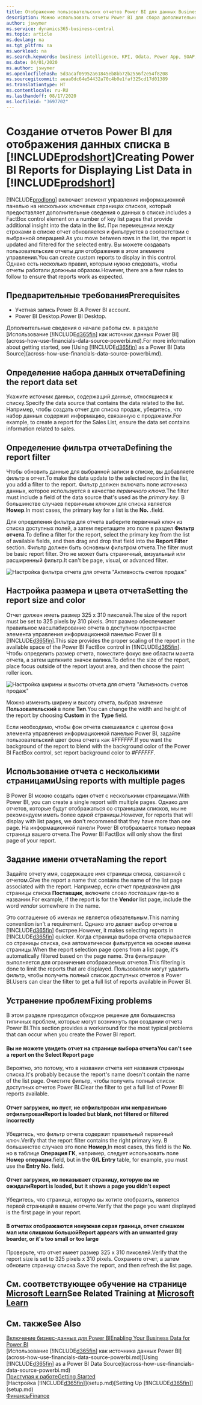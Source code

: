 ```yaml
---
title: Отображение пользовательских отчетов Power BI для данных Business Central | Документация Майкрософт
description: Можно использовать отчеты Power BI для сбора дополнительных сведений о данных в списках.
author: jswymer
ms.service: dynamics365-business-central
ms.topic: article
ms.devlang: na
ms.tgt_pltfrm: na
ms.workload: na
ms.search.keywords: business intelligence, KPI, Odata, Power App, SOAP, analysis
ms.date: 04/01/2020
ms.author: jswymer
ms.openlocfilehash: 5d3acaf05952a61845eb8bb72b2556f2e54f8208
ms.sourcegitcommit: aeaa0dc64e54432a70c4b0e1faf325cd17d01389
ms.translationtype: HT
ms.contentlocale: ru-RU
ms.lasthandoff: 08/17/2020
ms.locfileid: "3697702"
---
```

# <a name="creating-power-bi-reports-for-displaying-list-data-in-prodshort"></a><span data-ttu-id="f3d2c-103">Создание отчетов Power BI для отображения данных списка в [!INCLUDE[prodshort](includes/prodshort.md)]</span><span class="sxs-lookup"><span data-stu-id="f3d2c-103">Creating Power BI Reports for Displaying List Data in [!INCLUDE[prodshort](includes/prodshort.md)]</span></span>

[!INCLUDE[prodlong](includes/prodlong.md)] <span data-ttu-id="f3d2c-104">включает элемент управления информационной панелью на нескольких ключевых страницах списков, который предоставляет дополнительные сведения о данных в списке.</span><span class="sxs-lookup"><span data-stu-id="f3d2c-104">includes a FactBox control element on a number of key list pages that provide additional insight into the data in the list.</span></span> <span data-ttu-id="f3d2c-105">При перемещении между строками в списке отчет обновляется и фильтруется в соответствии с выбранной операцией.</span><span class="sxs-lookup"><span data-stu-id="f3d2c-105">As you move between rows in the list, the report is updated and filtered for the selected entry.</span></span> <span data-ttu-id="f3d2c-106">Вы можете создавать пользовательские отчеты для отображения в этом элементе управления.</span><span class="sxs-lookup"><span data-stu-id="f3d2c-106">You can create custom reports to display in this control.</span></span> <span data-ttu-id="f3d2c-107">Однако есть несколько правил, которым нужно следовать, чтобы отчеты работали должным образом.</span><span class="sxs-lookup"><span data-stu-id="f3d2c-107">However, there are a few rules to follow to ensure that reports work as expected.</span></span>  

## <a name="prerequisites"></a><span data-ttu-id="f3d2c-108">Предварительные требования</span><span class="sxs-lookup"><span data-stu-id="f3d2c-108">Prerequisites</span></span>

- <span data-ttu-id="f3d2c-109">Учетная запись Power BI.</span><span class="sxs-lookup"><span data-stu-id="f3d2c-109">A Power BI account.</span></span>
- <span data-ttu-id="f3d2c-110">Power BI Desktop.</span><span class="sxs-lookup"><span data-stu-id="f3d2c-110">Power BI Desktop.</span></span>

<span data-ttu-id="f3d2c-111">Дополнительные сведения о начале работы см. в разделе [Использование [!INCLUDE[d365fin](includes/d365fin_md.md)] как источник данных Power BI](across-how-use-financials-data-source-powerbi.md).</span><span class="sxs-lookup"><span data-stu-id="f3d2c-111">For more information about getting started, see [Using [!INCLUDE[d365fin](includes/d365fin_md.md)] as a Power BI Data Source](across-how-use-financials-data-source-powerbi.md).</span></span>

## <a name="defining-the-report-data-set"></a><span data-ttu-id="f3d2c-112">Определение набора данных отчета</span><span class="sxs-lookup"><span data-stu-id="f3d2c-112">Defining the report data set</span></span>

<span data-ttu-id="f3d2c-113">Укажите источник данных, содержащий данные, относящиеся к списку.</span><span class="sxs-lookup"><span data-stu-id="f3d2c-113">Specify the data source that contains the data related to the list.</span></span> <span data-ttu-id="f3d2c-114">Например, чтобы создать отчет для списка продаж, убедитесь, что набор данных содержит информацию, связанную с продажами.</span><span class="sxs-lookup"><span data-stu-id="f3d2c-114">For example, to create a report for the Sales List, ensure the data set contains information related to sales.</span></span>  

## <a name="defining-the-report-filter"></a><span data-ttu-id="f3d2c-115">Определение фильтра отчета</span><span class="sxs-lookup"><span data-stu-id="f3d2c-115">Defining the report filter</span></span>

<span data-ttu-id="f3d2c-116">Чтобы обновить данные для выбранной записи в списке, вы добавляете фильтр в отчет.</span><span class="sxs-lookup"><span data-stu-id="f3d2c-116">To make the data update to the selected record in the list, you add a filter to the report.</span></span> <span data-ttu-id="f3d2c-117">Фильтр должен включать поле источника данных, которое используется в качестве *первичного ключа*.</span><span class="sxs-lookup"><span data-stu-id="f3d2c-117">The filter must include a field of the data source that's used as the *primary key*.</span></span> <span data-ttu-id="f3d2c-118">В большинстве случаев первичным ключом для списка является **Номер**.</span><span class="sxs-lookup"><span data-stu-id="f3d2c-118">In most cases, the primary key for a list is the **No.**</span></span> <span data-ttu-id="f3d2c-119">.</span><span class="sxs-lookup"><span data-stu-id="f3d2c-119">field.</span></span>

<span data-ttu-id="f3d2c-120">Для определения фильтра для отчета выберите первичный ключ из списка доступных полей, а затем перетащите это поле в раздел **Фильтр отчета**.</span><span class="sxs-lookup"><span data-stu-id="f3d2c-120">To define a filter for the report, select the primary key from the list of available fields, and then drag and drop that field into the **Report Filter** section.</span></span> <span data-ttu-id="f3d2c-121">Фильтр должен быть основным фильтром отчета.</span><span class="sxs-lookup"><span data-stu-id="f3d2c-121">The filter must be basic report filter.</span></span> <span data-ttu-id="f3d2c-122">Это не может быть страничный, визуальный или расширенный фильтр.</span><span class="sxs-lookup"><span data-stu-id="f3d2c-122">It can't be page, visual, or advanced filter.</span></span> 

![Настройка фильтра отчета для отчета "Активность счетов продаж"](./media/across-how-use-powerbi-reports-factbox/financials-powerbi-report-filter.png)

## <a name="setting-the-report-size-and-color"></a><span data-ttu-id="f3d2c-124">Настройка размера и цвета отчета</span><span class="sxs-lookup"><span data-stu-id="f3d2c-124">Setting the report size and color</span></span>

<span data-ttu-id="f3d2c-125">Отчет должен иметь размер 325 х 310 пикселей.</span><span class="sxs-lookup"><span data-stu-id="f3d2c-125">The size of the report must be set to 325 pixels by 310 pixels.</span></span> <span data-ttu-id="f3d2c-126">Этот размер обеспечивает правильное масштабирование отчета в доступном пространстве элемента управления информационной панелью Power BI в [!INCLUDE[d365fin](includes/d365fin_md.md)].</span><span class="sxs-lookup"><span data-stu-id="f3d2c-126">This size provides the proper scaling of the report in the available space of the Power BI FactBox control in [!INCLUDE[d365fin](includes/d365fin_md.md)].</span></span> <span data-ttu-id="f3d2c-127">Чтобы определить размер отчета, поместите фокус вне области макета отчета, а затем щелкните значок валика.</span><span class="sxs-lookup"><span data-stu-id="f3d2c-127">To define the size of the report, place focus outside of the report layout area, and then choose the paint roller icon.</span></span>

![Настройка ширины и высоты отчета для отчета "Активность счетов продаж"](./media/across-how-use-powerbi-reports-factbox/financials-powerbi-report-sizing.png)

<span data-ttu-id="f3d2c-129">Можно изменить ширину и высоту отчета, выбрав значение **Пользовательский** в поле **Тип**.</span><span class="sxs-lookup"><span data-stu-id="f3d2c-129">You can change the width and height of the report by choosing **Custom** in the **Type** field.</span></span>

<span data-ttu-id="f3d2c-130">Если необходимо, чтобы фон отчета смешивался с цветом фона элемента управления информационной панелью Power BI, задайте пользовательский цвет фона отчета как *#FFFFFF*.</span><span class="sxs-lookup"><span data-stu-id="f3d2c-130">If you want the background of the report to blend with the background color of the Power BI FactBox control, set report background color to *#FFFFFF*.</span></span> 

## <a name="using-reports-with-multiple-pages"></a><span data-ttu-id="f3d2c-131">Использование отчета с несколькими страницами</span><span class="sxs-lookup"><span data-stu-id="f3d2c-131">Using reports with multiple pages</span></span>

<span data-ttu-id="f3d2c-132">В Power BI можно создать один отчет с несколькими страницами.</span><span class="sxs-lookup"><span data-stu-id="f3d2c-132">With Power BI, you can create a single report with multiple pages.</span></span> <span data-ttu-id="f3d2c-133">Однако для отчетов, которые будут отображаться со страницами списков, мы не рекомендуем иметь более одной страницы.</span><span class="sxs-lookup"><span data-stu-id="f3d2c-133">However, for reports that will display with list pages, we don't recommend that they have more than one page.</span></span> <span data-ttu-id="f3d2c-134">На информационной панели Power BI отображается только первая страница вашего отчета.</span><span class="sxs-lookup"><span data-stu-id="f3d2c-134">The Power BI FactBox will only show the first page of your report.</span></span>

## <a name="naming-the-report"></a><span data-ttu-id="f3d2c-135">Задание имени отчета</span><span class="sxs-lookup"><span data-stu-id="f3d2c-135">Naming the report</span></span>

<span data-ttu-id="f3d2c-136">Задайте отчету имя, содержащее имя страницы списка, связанной с отчетом.</span><span class="sxs-lookup"><span data-stu-id="f3d2c-136">Give the report a name that contains the name of the list page associated with the report.</span></span> <span data-ttu-id="f3d2c-137">Например, если отчет предназначен для страницы списка **Поставщик**, включите слово *поставщик* где-то в названии.</span><span class="sxs-lookup"><span data-stu-id="f3d2c-137">For example, if the report is for the **Vendor** list page, include the word *vendor* somewhere in the name.</span></span>  

<span data-ttu-id="f3d2c-138">Это соглашение об именах не является обязательным.</span><span class="sxs-lookup"><span data-stu-id="f3d2c-138">This naming convention isn't a requirement.</span></span> <span data-ttu-id="f3d2c-139">Однако это делает выбор отчетов в [!INCLUDE[d365fin](includes/d365fin_md.md)] быстрее.</span><span class="sxs-lookup"><span data-stu-id="f3d2c-139">However, it makes selecting reports in [!INCLUDE[d365fin](includes/d365fin_md.md)] quicker.</span></span> <span data-ttu-id="f3d2c-140">Когда страница выбора отчета открывается со страницы списка, она автоматически фильтруется на основе имени страницы.</span><span class="sxs-lookup"><span data-stu-id="f3d2c-140">When the report selection page opens from a list page, it's automatically filtered based on the page name.</span></span> <span data-ttu-id="f3d2c-141">Эта фильтрация выполняется для ограничения отображаемых отчетов.</span><span class="sxs-lookup"><span data-stu-id="f3d2c-141">This filtering is done to limit the reports that are displayed.</span></span> <span data-ttu-id="f3d2c-142">Пользователи могут удалить фильтр, чтобы получить полный список доступных отчетов в Power BI.</span><span class="sxs-lookup"><span data-stu-id="f3d2c-142">Users can clear the filter to get a full list of reports available in Power BI.</span></span>  

## <a name="fixing-problems"></a><span data-ttu-id="f3d2c-143">Устранение проблем</span><span class="sxs-lookup"><span data-stu-id="f3d2c-143">Fixing problems</span></span>

<span data-ttu-id="f3d2c-144">В этом разделе приводится обходное решение для большинства типичных проблем, которые могут возникнуть при создании отчета Power BI.</span><span class="sxs-lookup"><span data-stu-id="f3d2c-144">This section provides a workaround for the most typical problems that can occur when you create the Power BI report.</span></span>  

#### <a name="you-cant-see-a-report-on-the-select-report-page"></a><span data-ttu-id="f3d2c-145">Вы не можете увидеть отчет на странице выбора отчета</span><span class="sxs-lookup"><span data-stu-id="f3d2c-145">You can't see a report on the Select Report page</span></span>

<span data-ttu-id="f3d2c-146">Вероятно, это потому, что в названии отчета нет названия страницы списка.</span><span class="sxs-lookup"><span data-stu-id="f3d2c-146">It's probably because the report's name doesn't contain the name of the list page.</span></span> <span data-ttu-id="f3d2c-147">Очистите фильтр, чтобы получить полный список доступных отчетов Power BI.</span><span class="sxs-lookup"><span data-stu-id="f3d2c-147">Clear the filter to get a full list of Power BI reports available.</span></span>  

#### <a name="report-is-loaded-but-blank-not-filtered-or-filtered-incorrectly"></a><span data-ttu-id="f3d2c-148">Отчет загружен, но пуст, не отфильтрован или неправильно отфильтрован</span><span class="sxs-lookup"><span data-stu-id="f3d2c-148">Report is loaded but blank, not filtered or filtered incorrectly</span></span>

<span data-ttu-id="f3d2c-149">Убедитесь, что фильтр отчета содержит правильный первичный ключ.</span><span class="sxs-lookup"><span data-stu-id="f3d2c-149">Verify that the report filter contains the right primary key.</span></span> <span data-ttu-id="f3d2c-150">В большинстве случаев это поле **Номер**,</span><span class="sxs-lookup"><span data-stu-id="f3d2c-150">In most cases, this field is the **No.**</span></span> <span data-ttu-id="f3d2c-151">но в таблице **Операция ГК**, например, следует использовать поле **Номер операции**.</span><span class="sxs-lookup"><span data-stu-id="f3d2c-151">field, but in the **G/L Entry** table, for example, you must use the **Entry No.** field.</span></span>

#### <a name="report-is-loaded-but-it-shows-a-page-you-didnt-expect"></a><span data-ttu-id="f3d2c-152">Отчет загружен, но показывает страницу, которую вы не ожидали</span><span class="sxs-lookup"><span data-stu-id="f3d2c-152">Report is loaded, but it shows a page you didn't expect</span></span>

<span data-ttu-id="f3d2c-153">Убедитесь, что страница, которую вы хотите отобразить, является первой страницей в вашем отчете.</span><span class="sxs-lookup"><span data-stu-id="f3d2c-153">Verify that the page you want displayed is the first page in your report.</span></span>  

#### <a name="report-appears-with-an-unwanted-gray-boarder-or-its-too-small-or-too-large"></a><span data-ttu-id="f3d2c-154">В отчетах отображаются ненужная серая граница, отчет слишком мал или слишком большой</span><span class="sxs-lookup"><span data-stu-id="f3d2c-154">Report appears with an unwanted gray boarder, or it's too small or too large</span></span>

<span data-ttu-id="f3d2c-155">Проверьте, что отчет имеет размер 325 х 310 пикселей.</span><span class="sxs-lookup"><span data-stu-id="f3d2c-155">Verify that the report size is set to 325 pixels x 310 pixels.</span></span> <span data-ttu-id="f3d2c-156">Сохраните отчет, а затем обновите страницу списка.</span><span class="sxs-lookup"><span data-stu-id="f3d2c-156">Save the report, and then refresh the list page.</span></span>  

## <a name="see-related-training-at-microsoft-learn"></a><span data-ttu-id="f3d2c-157">См. соответствующее обучение на странице [Microsoft Learn](/learn/modules/configure-powerbi-excel-dynamics-365-business-central/index)</span><span class="sxs-lookup"><span data-stu-id="f3d2c-157">See Related Training at [Microsoft Learn](/learn/modules/configure-powerbi-excel-dynamics-365-business-central/index)</span></span>

## <a name="see-also"></a><span data-ttu-id="f3d2c-158">См. также</span><span class="sxs-lookup"><span data-stu-id="f3d2c-158">See Also</span></span>

[<span data-ttu-id="f3d2c-159">Включение бизнес-данных для Power BI</span><span class="sxs-lookup"><span data-stu-id="f3d2c-159">Enabling Your Business Data for Power BI</span></span>](admin-powerbi.md)  
<span data-ttu-id="f3d2c-160">[Использование [!INCLUDE[d365fin](includes/d365fin_md.md)] как источника данных Power BI](across-how-use-financials-data-source-powerbi.md)</span><span class="sxs-lookup"><span data-stu-id="f3d2c-160">[Using [!INCLUDE[d365fin](includes/d365fin_md.md)] as a Power BI Data Source](across-how-use-financials-data-source-powerbi.md)</span></span>  
[<span data-ttu-id="f3d2c-161">Приступая к работе</span><span class="sxs-lookup"><span data-stu-id="f3d2c-161">Getting Started</span></span>](product-get-started.md)  
<span data-ttu-id="f3d2c-162">[Настройка [!INCLUDE[d365fin](includes/d365fin_md.md)]](setup.md)</span><span class="sxs-lookup"><span data-stu-id="f3d2c-162">[Setting Up [!INCLUDE[d365fin](includes/d365fin_md.md)]](setup.md)</span></span>  
[<span data-ttu-id="f3d2c-163">Финансы</span><span class="sxs-lookup"><span data-stu-id="f3d2c-163">Finance</span></span>](finance.md)  
